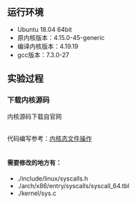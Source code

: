 ## 运行环境
* Ubuntu 18.04 64bit
* 原内核版本：4.15.0-45-generic
* 编译内核版本：4.19.19
* gcc版本：7.3.0-27

## 实验过程
### 下载内核源码
内核源码下载自官网

<br>代码编写参考：[内核态文件操作](https://blog.csdn.net/u011784994/article/details/52471345)<br>
<br>
#### 需要修改的地方有：
* ./include/linux/syscalls.h
* ./arch/x86/entry/syscalls/syscall_64.tbl
* ./kernel/sys.c
